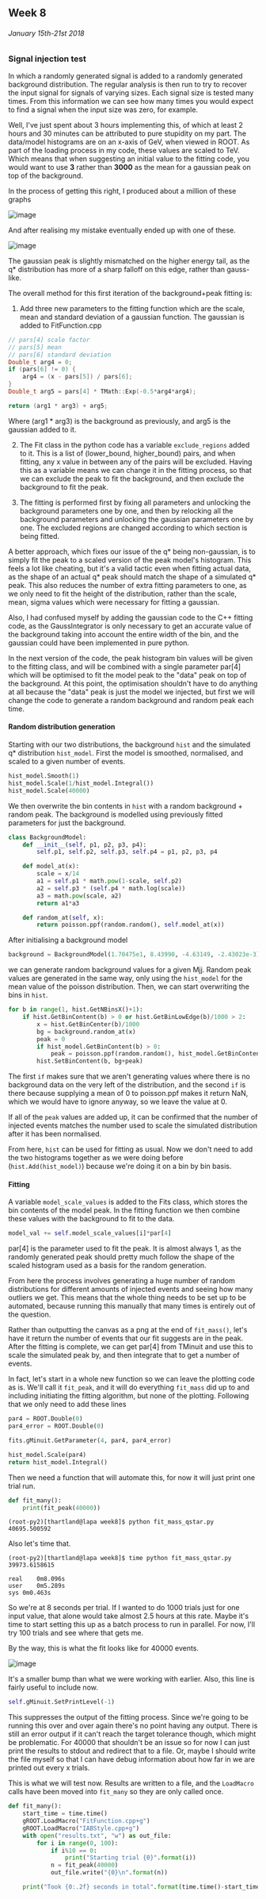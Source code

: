 ## Week 8
###### January 15th-21st 2018

### Signal injection test

In which a randomly generated signal is added to a randomly generated background distribution.
The regular analysis is then run to try to recover the input signal
for signals of varying sizes. Each signal size is tested many times.
From this information we can see how many times you would expect to find
a signal when the input size was zero, for example.

Well, I've just spent about 3 hours implementing this, of which at least 2 hours and 30 minutes
can be attributed to pure stupidity on my part. The data/model histograms are on an x-axis of
GeV, when viewed in ROOT. As part of the loading process in my code, these values are scaled
to TeV. Which means that when suggesting an initial value to the fitting code, you would want
to use **3** rather than **3000** as the mean for a gaussian peak on top of the background. 

In the process of getting this right, I produced about a million of these graphs

![image](https://github.com/H4rtland/masters/blob/master/week8/imgs/output_qstar_bad.png "")

And after realising my mistake eventually ended up with one of these.

![image](https://github.com/H4rtland/masters/blob/master/week8/imgs/output_qstar_good.png "")

The gaussian peak is slightly mismatched on the higher energy tail, as the q\* distribution
has more of a sharp falloff on this edge, rather than gauss-like.

The overall method for this first iteration of the background+peak fitting is:

1. Add three new parameters to the fitting function which are the scale, mean and standard
deviation of a gaussian function. The gaussian is added to FitFunction.cpp

```cpp
// pars[4] scale factor
// pars[5] mean
// pars[6] standard deviation
Double_t arg4 = 0;
if (pars[6] != 0) {
    arg4 = (x - pars[5]) / pars[6];
}
Double_t arg5 = pars[4] * TMath::Exp(-0.5*arg4*arg4);

return (arg1 * arg3) + arg5;
```

Where (arg1 * arg3) is the background as previously, and arg5 is the gaussian added to it.

2. The Fit class in the python code has a variable `exclude_regions` added to it.
This is a list of (lower_bound, higher_bound) pairs, and when fitting, any x value
in between any of the pairs will be excluded. Having this as a variable means we can
change it in the fitting process, so that we can exclude the peak to fit the background,
and then exclude the background to fit the peak.

3. The fitting is performed first by fixing all parameters and unlocking the background
parameters one by one, and then by relocking all the background parameters and unlocking
the gaussian parameters one by one. The excluded regions are changed according to which
section is being fitted.

A better approach, which fixes our issue of the q\* being non-gaussian, is to simply fit
the peak to a scaled version of the peak model's histogram. This feels a lot like cheating,
but it's a valid tactic even when fitting actual data, as the shape of an actual q\* peak
should match the shape of a simulated q\* peak. This also reduces the number of extra fitting
parameters to one, as we only need to fit the height of the distribution, rather than
the scale, mean, sigma values which were necessary for fitting a gaussian.

Also, I had confused myself by adding the gaussian code to the C++ fitting code, as the
GaussIntegrator is only necessary to get an accurate value of the background taking into
account the entire width of the bin, and the gaussian could have been implemented in pure
python. 

In the next version of the code, the peak histogram bin values will be given to
the fitting class, and will be combined with a single parameter par[4] which will be
optimised to fit the model peak to the "data" peak on top of the background.
At this point, the optimisation shouldn't have to do anything at all because the "data"
peak is just the model we injected, but first we will change the code to generate a
random background and random peak each time.

#### Random distribution generation

Starting with our two distributions, the background `hist` and the simulated q\*
distribution `hist_model`. First the model is smoothed, normalised, and scaled
to a given number of events.

```python
hist_model.Smooth(1)
hist_model.Scale(1/hist_model.Integral())
hist_model.Scale(40000)
```

We then overwrite the bin contents in `hist` with a random background + random peak.
The background is modelled using previously fitted parameters for just the background.

```python
class BackgroundModel:
    def __init__(self, p1, p2, p3, p4):
        self.p1, self.p2, self.p3, self.p4 = p1, p2, p3, p4

    def model_at(x):
        scale = x/14
        a1 = self.p1 * math.pow(1-scale, self.p2)
        a2 = self.p3 * (self.p4 * math.log(scale))
        a3 = math.pow(scale, a2)
        return a1*a3

    def random_at(self, x):
        return poisson.ppf(random.random(), self.model_at(x))
```

After initialising a background model

```python
background = BackgroundModel(1.70475e1, 8.43990, -4.63149, -2.43023e-3)
```

we can generate random background values for a given Mjj. Random peak values are generated
in the same way, only using the `hist_model` for the mean value of the poisson distribution.
Then, we can start overwriting the bins in `hist`.

```python
for b in range(1, hist.GetNBinsX()+1):
    if hist.GetBinContent(b) > 0 or hist.GetBinLowEdge(b)/1000 > 2:
        x = hist.GetBinCenter(b)/1000
        bg = background.random_at(x)
        peak = 0
        if hist_model.GetBinContent(b) > 0:
            peak = poisson.ppf(random.random(), hist_model.GetBinContent(b))
        hist.SetBinContent(b, bg+peak)
```

The first `if` makes sure that we aren't generating values where there is no background
data on the very left of the distribution, and the second `if` is there because supplying
a mean of 0 to poisson.ppf makes it return NaN, which we would have to ignore anyway,
so we leave the value at 0.

If all of the `peak` values are added up, it can be confirmed that the number of injected
events matches the number used to scale the simulated distribution after it has been normalised.

From here, `hist` can be used for fitting as usual. Now we don't need to add the two histograms
together as we were doing before (`hist.Add(hist_model)`) because we're doing it on a bin
by bin basis.

#### Fitting

A variable `model_scale_values` is added to the Fits class, which stores the bin contents
of the model peak. In the fitting function we then combine these values with the background
to fit to the data.

```python
model_val += self.model_scale_values[i]*par[4]
```

par[4] is the parameter used to fit the peak. It is almost always 1, as the randomly generated
peak should pretty much follow the shape of the scaled histogram used as a basis for the
random generation.

From here the process involves generating a huge number of random distributions for different
amounts of injected events and seeing how many outliers we get. This means that the whole
thing needs to be set up to be automated, because running this manually that many times
is entirely out of the question.

Rather than outputting the canvas as a png at the end of `fit_mass()`, let's have it return the
number of events that our fit suggests are in the peak. After the fitting is complete,
we can get par[4] from TMinuit and use this to scale the simulated peak by, and then
integrate that to get a number of events.

In fact, let's start in a whole new function so we can leave the plotting code as is.
We'll call it `fit_peak`, and it will do everything `fit_mass` did up to and including
initiating the fitting algorithm, but none of the plotting. Following that we only need
to add these lines

```python
par4 = ROOT.Double(0)
par4_error = ROOT.Double(0)

fits.gMinuit.GetParameter(4, par4, par4_error)

hist_model.Scale(par4)
return hist_model.Integral()
```

Then we need a function that will automate this, for now it will just print one trial run.

```python
def fit_many():
    print(fit_peak(40000))
```

```
(root-py2)[thartland@lapa week8]$ python fit_mass_qstar.py
40695.500592
```

Also let's time that.

```
(root-py2)[thartland@lapa week8]$ time python fit_mass_qstar.py
39973.6158615

real    0m8.096s
user    0m5.289s
sys 0m0.463s
```

So we're at 8 seconds per trial. If I wanted to do 1000 trials just for one input value, that
alone would take almost 2.5 hours at this rate. Maybe it's time to start setting this up
as a batch process to run in parallel. For now, I'll try 100 trials and see where that gets me.

By the way, this is what the fit looks like for 40000 events.

![image](https://github.com/H4rtland/masters/blob/master/week8/imgs/output_qstar_40000.png "")

It's a smaller bump than what we were working with earlier. Also, this line is fairly useful to
include now.

```python
self.gMinuit.SetPrintLevel(-1)
```

This suppresses the output of the fitting process. Since we're going to be running this over
and over again there's no point having any output. There is still an error output if it
can't reach the target tolerance though, which might be problematic. For 40000 that shouldn't
be an issue so for now I can just print the results to stdout and redirect that to a file.
Or, maybe I should write the file myself so that I can have debug information about how
far in we are printed out every x trials.

This is what we will test now. Results are written to a file, and the `LoadMacro` calls
have been moved into `fit_many` so they are only called once.

```python
def fit_many():
    start_time = time.time()
    gROOT.LoadMacro("FitFunction.cpp+g")
    gROOT.LoadMacro("IABStyle.cpp+g")
    with open("results.txt", "w") as out_file:
        for i in range(0, 100):
            if i%10 == 0:
                print("Starting trial {0}".format(i))
            n = fit_peak(40000)
            out_file.write("{0}\n".format(n))

    print("Took {0:.2f} seconds in total".format(time.time()-start_time))
```
